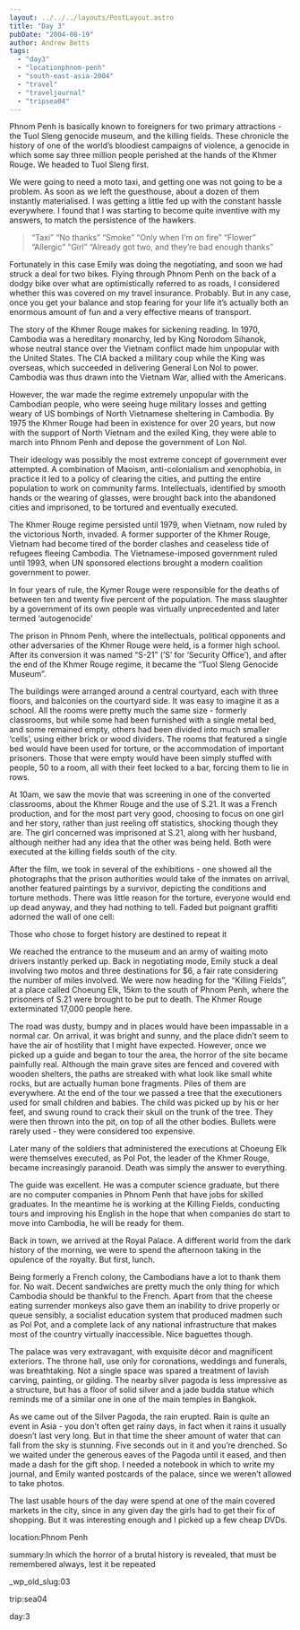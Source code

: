 ```yaml
---
layout: ../../../layouts/PostLayout.astro
title: "Day 3"
pubDate: "2004-08-19"
author: Andrew Betts
tags: 
  - "day3"
  - "locationphnom-penh"
  - "south-east-asia-2004"
  - "travel"
  - "traveljournal"
  - "tripsea04"
---
```


Phnom Penh is basically known to foreigners for two primary attractions - the Tuol Sleng genocide museum, and the killing fields. These chronicle the history of one of the world’s bloodiest campaigns of violence, a genocide in which some say three million people perished at the hands of the Khmer Rouge. We headed to Tuol Sleng first.

We were going to need a moto taxi, and getting one was not going to be a problem. As soon as we left the guesthouse, about a dozen of them instantly materialised. I was getting a little fed up with the constant hassle everywhere. I found that I was starting to become quite inventive with my answers, to match the persistence of the hawkers.

> “Taxi” “No thanks” “Smoke” “Only when I’m on fire” “Flower” “Allergic” “Girl” “Already got two, and they’re bad enough thanks”

Fortunately in this case Emily was doing the negotiating, and soon we had struck a deal for two bikes. Flying through Phnom Penh on the back of a dodgy bike over what are optimistically referred to as roads, I considered whether this was covered on my travel insurance. Probably. But in any case, once you get your balance and stop fearing for your life it’s actually both an enormous amount of fun and a very effective means of transport.

The story of the Khmer Rouge makes for sickening reading. In 1970, Cambodia was a hereditary monarchy, led by King Norodom Sihanok, whose neutral stance over the Vietnam conflict made him unpopular with the United States. The CIA backed a military coup while the King was overseas, which succeeded in delivering General Lon Nol to power. Cambodia was thus drawn into the Vietnam War, allied with the Americans.

However, the war made the regime extremely unpopular with the Cambodian people, who were seeing huge military losses and getting weary of US bombings of North Vietnamese sheltering in Cambodia. By 1975 the Khmer Rouge had been in existence for over 20 years, but now with the support of North Vietnam and the exiled King, they were able to march into Phnom Penh and depose the government of Lon Nol.

Their ideology was possibly the most extreme concept of government ever attempted. A combination of Maoism, anti-colonialism and xenophobia, in practice it led to a policy of clearing the cities, and putting the entire population to work on community farms. Intellectuals, identified by smooth hands or the wearing of glasses, were brought back into the abandoned cities and imprisoned, to be tortured and eventually executed.

The Khmer Rouge regime persisted until 1979, when Vietnam, now ruled by the victorious North, invaded. A former supporter of the Khmer Rouge, Vietnam had become tired of the border clashes and ceaseless tide of refugees fleeing Cambodia. The Vietnamese-imposed government ruled until 1993, when UN sponsored elections brought a modern coalition government to power.

In four years of rule, the Kymer Rouge were responsible for the deaths of between ten and twenty five percent of the population. The mass slaughter by a government of its own people was virtually unprecedented and later termed ‘autogenocide’

The prison in Phnom Penh, where the intellectuals, political opponents and other adversaries of the Khmer Rouge were held, is a former high school. After its conversion it was named “S-21” (’S’ for ‘Security Office’), and after the end of the Khmer Rouge regime, it became the “Tuol Sleng Genocide Museum”.

The buildings were arranged around a central courtyard, each with three floors, and balconies on the courtyard side. It was easy to imagine it as a school. All the rooms were pretty much the same size - formerly classrooms, but while some had been furnished with a single metal bed, and some remained empty, others had been divided into much smaller ‘cells’, using either brick or wood dividers. The rooms that featured a single bed would have been used for torture, or the accommodation of important prisoners. Those that were empty would have been simply stuffed with people, 50 to a room, all with their feet locked to a bar, forcing them to lie in rows.

At 10am, we saw the movie that was screening in one of the converted classrooms, about the Khmer Rouge and the use of S.21. It was a French production, and for the most part very good, choosing to focus on one girl and her story, rather than just reeling off statistics, shocking though they are. The girl concerned was imprisoned at S.21, along with her husband, although neither had any idea that the other was being held. Both were executed at the killing fields south of the city.

After the film, we took in several of the exhibitions - one showed all the photographs that the prison authorities would take of the inmates on arrival, another featured paintings by a survivor, depicting the conditions and torture methods. There was little reason for the torture, everyone would end up dead anyway, and they had nothing to tell. Faded but poignant graffiti adorned the wall of one cell:

Those who chose to forget history are destined to repeat it

We reached the entrance to the museum and an army of waiting moto drivers instantly perked up. Back in negotiating mode, Emily stuck a deal involving two motos and three destinations for $6, a fair rate considering the number of miles involved. We were now heading for the “Killing Fields”, at a place called Choeung Elk, 15km to the south of Phnom Penh, where the prisoners of S.21 were brought to be put to death. The Khmer Rouge exterminated 17,000 people here.

The road was dusty, bumpy and in places would have been impassable in a normal car. On arrival, it was bright and sunny, and the place didn’t seem to have the air of hostility that I might have expected. However, once we picked up a guide and began to tour the area, the horror of the site became painfully real. Although the main grave sites are fenced and covered with wooden shelters, the paths are streaked with what look like small white rocks, but are actually human bone fragments. Piles of them are everywhere. At the end of the tour we passed a tree that the executioners used for small children and babies. The child was picked up by his or her feet, and swung round to crack their skull on the trunk of the tree. They were then thrown into the pit, on top of all the other bodies. Bullets were rarely used - they were considered too expensive.

Later many of the soldiers that administered the executions at Choeung Elk were themselves executed, as Pol Pot, the leader of the Khmer Rouge, became increasingly paranoid. Death was simply the answer to everything.

The guide was excellent. He was a computer science graduate, but there are no computer companies in Phnom Penh that have jobs for skilled graduates. In the meantime he is working at the Killing Fields, conducting tours and improving his English in the hope that when companies do start to move into Cambodia, he will be ready for them.

Back in town, we arrived at the Royal Palace. A different world from the dark history of the morning, we were to spend the afternoon taking in the opulence of the royalty. But first, lunch.

Being formerly a French colony, the Cambodians have a lot to thank them for. No wait. Decent sandwiches are pretty much the only thing for which Cambodia should be thankful to the French. Apart from that the cheese eating surrender monkeys also gave them an inability to drive properly or queue sensibly, a socialist education system that produced madmen such as Pol Pot, and a complete lack of any national infrastructure that makes most of the country virtually inaccessible. Nice baguettes though.

The palace was very extravagant, with exquisite décor and magnificent exteriors. The throne hall, use only for coronations, weddings and funerals, was breathtaking. Not a single space was spared a treatment of lavish carving, painting, or gilding. The nearby silver pagoda is less impressive as a structure, but has a floor of solid silver and a jade budda statue which reminds me of a similar one in one of the main temples in Bangkok.

As we came out of the Silver Pagoda, the rain erupted. Rain is quite an event in Asia - you don’t often get rainy days, in fact when it rains it usually doesn’t last very long. But in that time the sheer amount of water that can fall from the sky is stunning. Five seconds out in it and you’re drenched. So we waited under the generous eaves of the Pagoda until it eased, and then made a dash for the gift shop. I needed a notebook in which to write my journal, and Emily wanted postcards of the palace, since we weren’t allowed to take photos.

The last usable hours of the day were spend at one of the main covered markets in the city, since in any given day the girls had to get their fix of shopping. But it was interesting enough and I picked up a few cheap DVDs.

location:Phnom Penh

summary:In which the horror of a brutal history is revealed, that must be remembered always, lest it be repeated

\_wp\_old\_slug:03

trip:sea04

day:3
